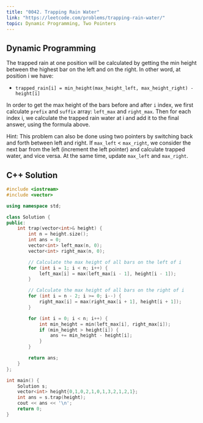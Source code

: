 ```yaml
---
title: "0042. Trapping Rain Water"
link: "https://leetcode.com/problems/trapping-rain-water/"
topic: Dynamic Programming, Two Pointers
---
```


## Dynamic Programming

The trapped rain at one position will be calculated by getting the min height
between the highest bar on the left and on the right. In other word, at position
i we have:

- `trapped_rain[i] = min_height(max_height_left, max_height_right) - height[i]`

In order to get the max height of the bars before and after `i` index, we first
calculate `prefix` and `suffix` array: `left_max` and `right_max`. Then for
each index i, we calculate the trapped rain water at i and add it to the
final answer, using the formula above.

Hint: This problem can also be done using two pointers by switching back and
forth between left and right. If `max_left` < `max_right`, we consider the
next bar from the left (increment the left pointer) and calculate trapped
water, and vice versa. At the same time, update `max_left` and `max_right`.

## C++ Solution

```cpp
#include <iostream>
#include <vector>

using namespace std;

class Solution {
public:
    int trap(vector<int>& height) {
        int n = height.size();
        int ans = 0;
        vector<int> left_max(n, 0);
        vector<int> right_max(n, 0);

        // Calculate the max height of all bars on the left of i
        for (int i = 1; i < n; i++) {
            left_max[i] = max(left_max[i - 1], height[i - 1]);
        }

        // Calculate the max height of all bars on the right of i
        for (int i = n - 2; i >= 0; i--) {
            right_max[i] = max(right_max[i + 1], height[i + 1]);
        }

        for (int i = 0; i < n; i++) {
            int min_height = min(left_max[i], right_max[i]);
            if (min_height > height[i]) {
                ans += min_height - height[i];
            }
        }

        return ans;
    }
};

int main() {
    Solution s;
    vector<int> height{0,1,0,2,1,0,1,3,2,1,2,1};
    int ans = s.trap(height);
    cout << ans << '\n';
    return 0;
}
```
